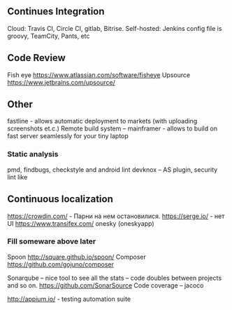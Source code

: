 
## Continues Integration

Cloud: Travis CI, Circle CI, gitlab, Bitrise.
Self-hosted: Jenkins config file is groovy, TeamCity, Pants, etc


## Code Review
Fish eye https://www.atlassian.com/software/fisheye
Upsource https://www.jetbrains.com/upsource/



## Other
fastline - allows automatic deployment to markets (with uploading screenshots et.c.)
Remote build system – mainframer - allows to build on fast server seamlessly for your tiny laptop


### Static analysis
pmd, findbugs, checkstyle
and android lint
devknox – AS plugin, security lint like

## Continuous localization
https://crowdin.com/ - Парни на нем остановилися.
https://serge.io/ - нет UI
https://www.transifex.com/
onesky (oneskyapp)

### Fill someware above later

Spoon http://square.github.io/spoon/
Composer https://github.com/gojuno/composer

Sonarqube – nice tool to see all the stats – code doubles between projects and so on.
https://github.com/SonarSource
Code coverage – jacoco

http://appium.io/ - testing automation suite
